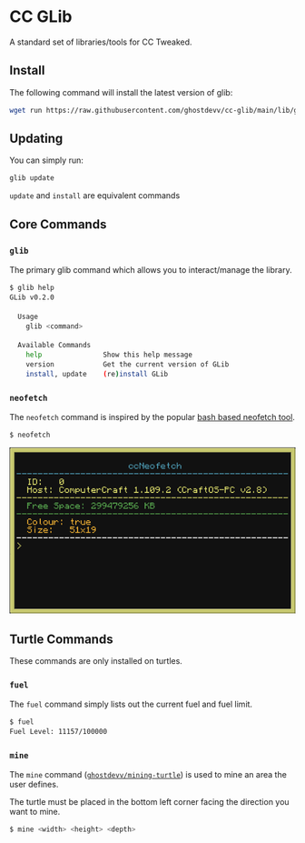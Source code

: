# CC GLib

A standard set of libraries/tools for CC Tweaked.

## Install

The following command will install the latest version of glib:

```bash
wget run https://raw.githubusercontent.com/ghostdevv/cc-glib/main/lib/glib.lua install
```

## Updating

You can simply run:

```bash
glib update
```

`update` and `install` are equivalent commands

## Core Commands

### `glib`

The primary glib command which allows you to interact/manage the library.

```bash
$ glib help
GLib v0.2.0

  Usage
    glib <command>

  Available Commands
    help               Show this help message
    version            Get the current version of GLib
    install, update    (re)install GLib
```

### `neofetch`

The `neofetch` command is inspired by the popular [bash based neofetch tool](https://github.com/dylanaraps/neofetch).

```bash
$ neofetch
```

![neofetch screenshot](./.github/neofetch.png)

## Turtle Commands

These commands are only installed on turtles.

### `fuel`

The `fuel` command simply lists out the current fuel and fuel limit.

```bash
$ fuel
Fuel Level: 11157/100000
```

### `mine`

The `mine` command ([`ghostdevv/mining-turtle`](https://github.com/ghostdevv/mining-turtle)) is used to mine an area the user defines.

The turtle must be placed in the bottom left corner facing the direction you want to mine.

```bash
$ mine <width> <height> <depth>
```
